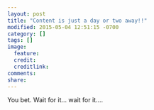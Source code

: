 ```yaml
---
layout: post
title: "Content is just a day or two away!!"
modified: 2015-05-04 12:51:15 -0700
category: []
tags: []
image:
  feature:
  credit:
  creditlink:
comments:
share:
---
```


You bet. Wait for it... wait for it....
